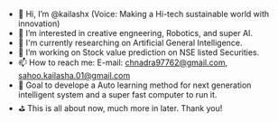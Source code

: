 - 👋 Hi, I’m @kailashx (Voice: Making a Hi-tech sustainable world with innovation)
- 👀 I’m interested in creative engneering, Robotics, and super AI.
- 🌱 I'm currently researching on Artificial General Intelligence.
- 💞️ I’m working on Stock value prediction on NSE listed Securities.
- 📫 How to reach me: E-mail: chnadra97762@gmail.com, sahoo.kailasha.01@gmail.com
- 🎯 Goal to develope a Auto learning method for next generation intelligent system and a super fast computer to run it.
- ⛳ This is all about now, much more in later. Thank you!

<!---
kailashx/kailashx is a ✨ special ✨ repository because its `README.md` (this file) appears on your GitHub profile.
You can click the Preview link to take a look at your changes.
--->

